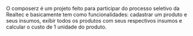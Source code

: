 O composerz é um projeto feito para participar do processo seletivo da Realtec e basicamente
tem como funcionalidades: cadastrar um produto e seus insumos, exibir todos os produtos com 
seus respectivos insumos e calcular o custo de 1 unidade do produto.